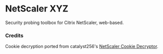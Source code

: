 # NetScaler XYZ
Security probing toolbox for Citrix NetScaler, web-based.

### Credits
Cookie decryption ported from catalyst256's [NetScaler Cookie Decryptor](https://github.com/catalyst256/Netscaler-Cookie-Decryptor).
